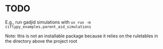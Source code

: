 # TODO

E.g., run gadjid simulations with ```uv run -m ciflypy_examples.parent_aid_simulations```

Note: this is not an installable package because it relies on the ruletables in the directory above the project root
